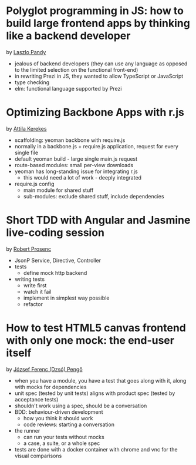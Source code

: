 Polyglot programming in JS: how to build large frontend apps by thinking like a backend developer
=================================================================================================

by [Laszlo Pandy](http://laszlopandy.com/)

* jealous of backend developers (they can use any language as opposed to the limited selection on the functional front-end)
* in rewriting Prezi in JS, they wanted to allow TypeScript or JavaScript
* type checking
* elm: functional language supported by Prezi

Optimizing Backbone Apps with r.js
==================================

by [Attila Kerekes](https://twitter.com/keriati)

* scaffolding: yeoman backbone with require.js
* normally in a backbone.js + require.js application, request for every single file
* default yeoman build - large single main.js request
* route-based modules: small per-view downloads
* yeoman has long-standing issue for integrating r.js
  * this would need a lot of work - deeply integrated
* require.js config
  * main module for shared stuff
  * sub-modules: exclude shared stuff, include dependencies


Short TDD with Angular and Jasmine live-coding session
======================================================

by [Robert Prosenc](https://twitter.com/rprosenc/)

* JsonP Service, Directive, Controller
* tests
  * define mock http backend
* writing tests
  * write first
  * watch it fail
  * implement in simplest way possible
  * refactor


How to test HTML5 canvas frontend with only one mock: the end-user itself
=========================================================================

by [József Ferenc (Dzsó) Pengő](http://www.linkedin.com/pub/jozsef-ferenc-dzso-pengo/51/704/879)

* when you have a module, you have a test that goes along with it, along with mocks for dependencies
* unit spec (tested by unit tests) aligns with product spec (tested by acceptance tests)
* shouldn't work using a spec, should be a conversation
* BDD: behaviour-driven development
  * how you think it should work
  * code reviews: starting a conversation
* the runner
  * can run your tests without mocks
  * a case, a suite, or a whole spec
* tests are done with a docker container with chrome and vnc for the visual comparisons